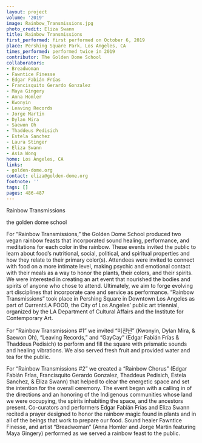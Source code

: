 ```yaml
---
layout: project
volume: '2019'
image: Rainbow_Transmissions.jpg
photo_credit: Eliza Swann
title: Rainbow Transmissions
first_performed: first performed on October 6, 2019
place: Pershing Square Park, Los Angeles, CA
times_performed: performed twice in 2019
contributor: The Golden Dome School
collaborators:
- Breadwoman
- Fawntice Finesse
- Edgar Fabián Frías
- Francisquito Gerardo Gonzalez
- Maya Gingery
- Anna Homler
- Kwonyin
- Leaving Records
- Jorge Martin
- Dylan Mira
- Saewon Oh
- Thaddeus Pedisich
- Estela Sanchez
- Laura Stinger
- Eliza Swann
- Asia Wong
home: Los Angeles, CA
links:
- golden-dome.org
contact: eliza@golden-dome.org
footnote: ''
tags: []
pages: 486-487
---
```



Rainbow Transmissions

the golden dome school

For “Rainbow Transmissions,” the Golden Dome School produced two vegan rainbow feasts that incorporated sound healing, performance, and meditations for each color in the rainbow. These events invited the public to learn about food’s nutritional, social, political, and spiritual properties and how they relate to their primary color(s). Attendees were invited to connect with food on a more intimate level, making psychic and emotional contact with their meals as a way to honor the plants, their colors, and their spirits. We were interested in creating an art event that nourished the bodies and spirits of anyone who chose to attend. Ultimately, we aim to forge evolving art disciplines that incorporate care and service as performance. “Rainbow Transmissions” took place in Pershing Square in Downtown Los Angeles as part of Current:LA FOOD, the City of Los Angeles’ public art triennial, organized by the LA Department of Cultural Affairs and the Institute for Contemporary Art.

For “Rainbow Transmissions #1” we invited “미친년” (Kwonyin, Dylan Mira, & Saewon Oh), “Leaving Records,” and “GayCay” (Edgar Fabián Frías & Thaddeus Pedisich) to perform and fill the square with prismatic sounds and healing vibrations. We also served fresh fruit and provided water and tea for the public.

For “Rainbow Transmissions #2” we created a “Rainbow Chorus” (Edgar Fabián Frías, Francisquito Gerardo Gonzalez, Thaddeus Pedisich, Estela Sanchez, & Eliza Swann) that helped to clear the energetic space and set the intention for the overall ceremony. The event began with a calling in of the directions and an honoring of the Indigenous communities whose land we were occupying, the spirits inhabiting the space, and the ancestors present. Co-curators and performers Edgar Fabián Frías and Eliza Swann recited a prayer designed to honor the rainbow magic found in plants and in all of the beings that work to prepare our food. Sound healer Fawntice Finesse, and artist “Breadwoman” (Anna Homler and Jorge Martin featuring Maya Gingery) performed as we served a rainbow feast to the public.
